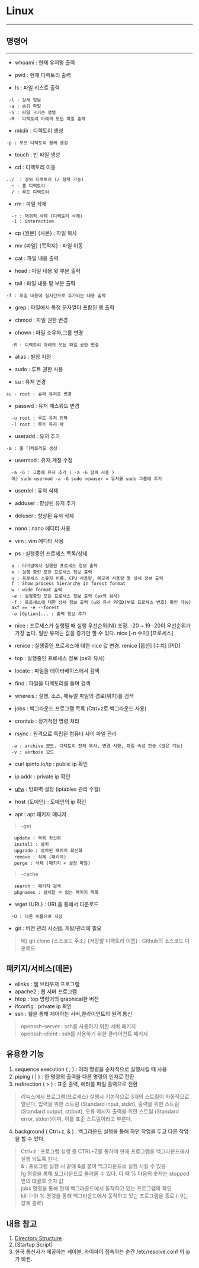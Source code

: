 # Linux  
---
## 명령어  
---  
- whoami : 현재 유저명 출력  

- pwd : 현재 디렉토리 출력  

- ls : 파일 리스트 출력  
```
 -l : 상세 정보  
 -a : 숨김 파일  
 -S : 파일 크기순 정렬  
 -R : 디렉토리 아래의 모든 파일 출력  
```
- mkdir : 디렉토리 생성 
```
-p : 부모 디렉토리 함께 생성  
```
- touch : 빈 파일 생성  

- cd : 디렉토리 이동  
```
../  : 상위 디렉토리 (/ 생략 가능)  
  ~ : 홈 디렉토리  
  / : 루트 디렉토리  
```
- rm : 파일 삭제
``` 
  -r : 재귀적 삭제 (디렉토리 삭제)  
  -i : interactive  
```
- cp {원본} {사본} : 파일 복사  

- mv {파일} {목적지} : 파일 이동  

- cat : 파일 내용 출력  

- head : 파일 내용 윗 부분 출력  

- tail : 파일 내용 밑 부분 출력  
```
-f : 파일 내용에 실시간으로 추가되는 내용 출력  
```
- grep : 파일에서 특정 문자열이 포함된 행 출력  

- chmod : 파일 권한 변경  

- chown : 파일 소유자,그룹 변경  
```
  -R : 디렉토리 아래의 모든 파일 권한 변경  
```
- alias : 별칭 지정  

- sudo : 루트 권한 사용  

- su : 유저 변경  
```
su - root : 슈퍼 유저로 변경  
```
- passwd : 유저 패스워드 변경  
```
  -u root : 루트 유저 언락  
  -l root : 루트 유저 락  
```
- useradd : 유저 추가
```
-m : 홈 디렉토리도 생성  
```
- usermod : 유저 계정 수정 
```
  -a -G : 그룹에 유저 추가 ( -a -G 함께 사용 )  
  예) sudo usermod -a -G sudo newuser = 유저를 sudo 그룹에 추가  
```  
- userdel : 유저 삭제  

- adduser : 향상된 유저 추가  

- deluser : 향상된 유저 삭제  

- nano : nano 에디터 사용  

- vim : vim 에디터 사용  

- ps : 실행중인 프로세스 목록/상태  
```
  a : 터미널에서 실행한 프로세스 정보 출력  
  x : 실행 중인 모든 프로세스 정보 출력  
  u : 프로세스 소유자 이름, CPU 사용량, 메모리 사용량 등 상세 정보 출력  
  f : Show process hierarchy in forest format  
  w : wide format 출력  
  -e : 실행중인 모든 프로세스 정보 출력 (ax와 유사)  
  -f : 프로세스에 대한 상세 정보 출력 (u와 유사 PPID(부모 프로세스 번호) 확인 가능)  
  axf == -e --forest  
  -o [Option]... : 출력 정보 추가  
```  
- nice : 프로세스가 실행될 때 실행 우선순위(NI) 조정. -20 ~ 19 -20이 우선순위가 가장 높다. 일반 유저는 값을 증가만 할 수 있다. nice [-n 수치] [프로세스]

- renice : 실행중인 프로세스에 대한 nice 값 변경. renice [옵션] [수치] [PID]  

- top : 실행중인 프로세스 정보 (ps와 유사)  

- locate : 파일을 데이터베이스에서 검색  

- find : 파일을 디렉토리를 돌며 검색  

- whereis : 실행, 소스, 매뉴얼 파일의 경로(위치)를 검색  

- jobs : 백그라운드 프로그램 목록 (Ctrl+z로 백그라운드 사용)  

- crontab : 정기적인 명령 처리  

- rsync : 원격으로 독립된 컴퓨터 사이 파일 관리  
```
  -a : archive 모드. 디렉토리 전체 복사, 변경 사항, 파일 속성 전송 (많은 기능)
  -v : verbose 모드
```
- curl ipinfo.io/ip : public ip 확인  

- ip addr : private ip 확인  

- [ufw](https://webdir.tistory.com/206) : 방화벽 설정 (iptables 관리 수월)  

- host {도메인} : 도메인의 ip 확인  

- apt : apt 패키지 매니저  
> -get  
```
   update : 목록 최신화  
   install : 설치  
   upgrade : 설치된 패키지 최신화
   remove : 삭제 (패키지)  
   purge : 삭제 (패키지 + 설정 파일)  
```   
> -cache  
```
   search : 패키지 검색  
   pkgnames : 설치할 수 있는 패키지 목록  
```
- wget {URL} : URL을 통해서 다운로드  
```
  -O : 다른 이름으로 저장  
```
- git : 버전 관리 시스템. 개발/관리에 필요
> 예) git clone {소스코드 주소} {저장할 디렉토리 이름} : Github의 소스코드 다운로드

## 패키지/서비스(데몬)  
- elinks : 웹 브라우저 프로그램 
- apache2 : 웹 서버 프로그램  
- htop : top 명령어의 graphical한 버전  
- ifconfig : private ip 확인  
- ssh : 쉘을 통해 제어하는 서버,클라이언트의 원격 통신  
> openssh-server : ssh를 사용하기 위한 서버 패키지  
  openssh-client : ssh를 사용하기 위한 클라이언트 패키지  

## 유용한 기능
1. sequence execution ( ; ) : 여러 명령을 순차적으로 실행시킬 때 사용  
2. piping ( | ) : 한 명령의 출력을 다른 명령의 인자로 전환  
3. redirection ( > ) : 표준 출력, 에러를 파일 출력으로 전환  
> 리눅스에서 프로그램(프로세스) 실행시 기본적으로 3개의 스트림이 자동적으로 열린다. 입력을 위한 스트림 (Standard input, stdin), 출력을 위한 스트림 (Standard output, stdout), 오류 메시지 출력을 위한 스트림 (Standard error, stderr)이며, 이를 표준 스트림이라고 부른다.  
4. background ( Ctrl+z, & ) : 백그라운드 실행을 통해 하던 작업을 두고 다른 작업을 할 수 있다.  
> Ctrl+z : 프로그램 실행 중 CTRL+Z를 통하여 현재 프로그램을 백그라운드에서 실행 되도록 한다.  
  & : 프로그램 실행 시 끝에 &를 붙여 백그라운드로 실행 시킬 수 있음  
  fg 명령을 통해 포그라운드로 불러올 수 있다. 이 때 % 다음의 숫자는 stopped 앞의 대괄호 숫자 값  
  jobs 명령을 통해 현재 백그라운드에서 동작하고 있는 프로그램의 확인  
  kill (-9) % 명령을 통해 백그라운드에서 동작하고 있는 프로그램을 종료 (-9는 강제 종료)  



## 내용 참고
1. [Directory Structure](https://www.thegeekstuff.com/2010/09/linux-file-system-structure/)  
2. [Startup Script]  
3. 한국 통신사가 제공하는 케이블, 와이파이 접속하는 순간 /etc/resolve.conf 의 ip가 바뀜.  

